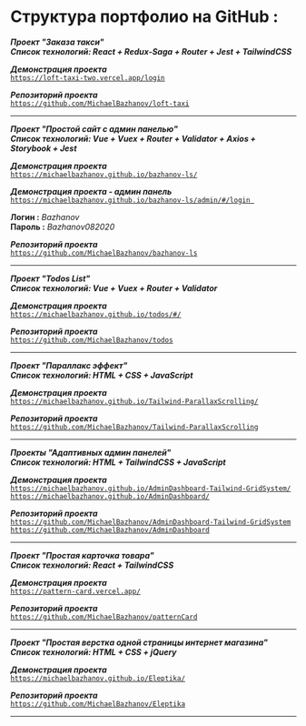 # Структура портфолио на GitHub :

***Проект "Заказа такси"***  
***Список технологий: React + Redux-Saga + Router + Jest + TailwindCSS***  

***Демонстрация проекта***  
[`https://loft-taxi-two.vercel.app/login`](https://loft-taxi-two.vercel.app/login)  

***Репозиторий проекта***  
[`https://github.com/MichaelBazhanov/loft-taxi`](https://github.com/MichaelBazhanov/loft-taxi)  

***

***Проект "Простой сайт с админ панелью"***  
***Список технологий:  Vue + Vuex + Router + Validator + Axios + Storybook + Jest***  

***Демонстрация проекта***  
[`https://michaelbazhanov.github.io/bazhanov-ls/`](https://michaelbazhanov.github.io/bazhanov-ls/)  

***Демонстрация проекта - админ панель***  
[`https://michaelbazhanov.github.io/bazhanov-ls/admin/#/login `](https://michaelbazhanov.github.io/bazhanov-ls/admin/#/login)  

**Логин  :** _Bazhanov_  
**Пароль :** _Bazhanov082020_  

***Репозиторий проекта***  
[`https://github.com/MichaelBazhanov/bazhanov-ls`](https://github.com/MichaelBazhanov/bazhanov-ls)  

***

***Проект "Todos List"***  
***Список технологий: Vue + Vuex + Router + Validator***  

***Демонстрация проекта***  
[`https://michaelbazhanov.github.io/todos/#/`](https://michaelbazhanov.github.io/todos/#/)  

***Репозиторий проекта***  
[`https://github.com/MichaelBazhanov/todos`](https://github.com/MichaelBazhanov/todos)  

***

***Проект "Параллакс эффект"***  
***Список технологий: HTML + CSS + JavaScript***  

***Демонстрация проекта***  
[`https://michaelbazhanov.github.io/Tailwind-ParallaxScrolling/`](https://michaelbazhanov.github.io/Tailwind-ParallaxScrolling/)  

***Репозиторий проекта***  
[`https://github.com/MichaelBazhanov/Tailwind-ParallaxScrolling`](https://github.com/MichaelBazhanov/Tailwind-ParallaxScrolling)  

***

***Проекты "Адаптивных админ панелей"***  
***Список технологий: HTML + TailwindCSS + JavaScript***  

***Демонстрация проекта***  
[`https://michaelbazhanov.github.io/AdminDashboard-Tailwind-GridSystem/`](https://michaelbazhanov.github.io/AdminDashboard-Tailwind-GridSystem/)  
[`https://michaelbazhanov.github.io/AdminDashboard/`](https://michaelbazhanov.github.io/AdminDashboard/)  

***Репозиторий проекта***  
[`https://github.com/MichaelBazhanov/AdminDashboard-Tailwind-GridSystem`](https://github.com/MichaelBazhanov/AdminDashboard-Tailwind-GridSystem)  
[`https://github.com/MichaelBazhanov/AdminDashboard`](https://github.com/MichaelBazhanov/AdminDashboard)  

***

***Проект "Простая карточка товара"***  
***Список технологий: React + TailwindCSS***  

***Демонстрация проекта***  
[`https://pattern-card.vercel.app/`](https://pattern-card.vercel.app/)  

***Репозиторий проекта***  
[`https://github.com/MichaelBazhanov/patternCard`](https://github.com/MichaelBazhanov/patternCard)  

***

***Проект "Простая верстка одной страницы интернет магазина"***  
***Список технологий: HTML + CSS + jQuery***  

***Демонстрация проекта***  
[`https://michaelbazhanov.github.io/Eleptika/`](https://michaelbazhanov.github.io/Eleptika/)  

***Репозиторий проекта***  
[`https://github.com/MichaelBazhanov/Eleptika`](https://github.com/MichaelBazhanov/Eleptika)  

***
